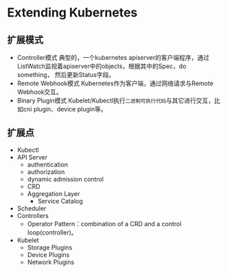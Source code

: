 # Extending Kubernetes
## 扩展模式
* Controller模式
典型的，一个kubernetes apiserver的客户端程序，通过ListWatch监视着apiserver中的objects，根据其中的Spec，do something， 然后更新Status字段。
* Remote Webhook模式
Kubernetes作为客户端，通过网络请求与Remote Webhook交互。
* Binary Plugin模式
Kubelet/Kubectl执行`二进制可执行代码`与其它进行交互，比如cni plugin、device plugin等。
## 扩展点
* Kubectl
* API Server
    * authentication
    * authorization
    * dynamic admission control
    * CRD
    * Aggregation Layer
        * Service Catalog
* Scheduler
* Controllers
    * Operator Pattern：combination of a CRD and a control loop(controller)。
* Kubelet
    * Storage Plugins
    * Device Plugins
    * Network Plugins